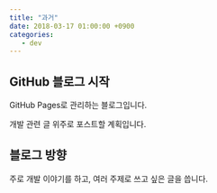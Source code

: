 ```yaml
---
title: "과거"
date: 2018-03-17 01:00:00 +0900
categories:
   - dev
---
```


## GitHub 블로그 시작

GitHub Pages로 관리하는 블로그입니다.

개발 관련 글 위주로 포스트할 계획입니다.

## 블로그 방향

주로 개발 이야기를 하고, 여러 주제로 쓰고 싶은 글을 씁니다.
